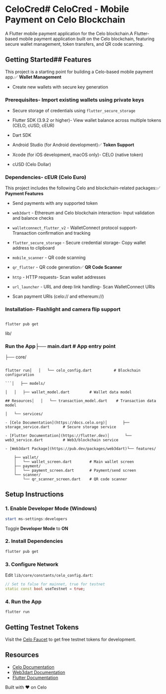 # CeloCred# CeloCred - Mobile Payment on Celo Blockchain



A Flutter mobile payment application for the Celo blockchain.A Flutter-based mobile payment application built on the Celo blockchain, featuring secure wallet management, token transfers, and QR code scanning.



## Getting Started## Features



This project is a starting point for building a Celo-based mobile payment app.✅ **Wallet Management**

- Create new wallets with secure key generation

### Prerequisites- Import existing wallets using private keys

- Secure storage of credentials using `flutter_secure_storage`

- Flutter SDK (3.9.2 or higher)- View wallet balance across multiple tokens (CELO, cUSD, cEUR)

- Dart SDK

- Android Studio (for Android development)✅ **Token Support**

- Xcode (for iOS development, macOS only)- CELO (native token)

- cUSD (Celo Dollar)

### Dependencies- cEUR (Celo Euro)



This project includes the following Celo and blockchain-related packages:✅ **Payment Features**

- Send payments with any supported token

- `web3dart` - Ethereum and Celo blockchain interaction- Input validation and balance checks

- `walletconnect_flutter_v2` - WalletConnect protocol support- Transaction confirmation and tracking

- `flutter_secure_storage` - Secure credential storage- Copy wallet address to clipboard

- `mobile_scanner` - QR code scanning

- `qr_flutter` - QR code generation✅ **QR Code Scanner**

- `http` - HTTP requests- Scan wallet addresses

- `url_launcher` - URL and deep link handling- Scan WalletConnect URIs

- Scan payment URIs (celo:// and ethereum://)

### Installation- Flashlight and camera flip support



```bash## Project Structure

flutter pub get

``````

lib/

### Run the App├── main.dart                          # App entry point

├── core/

```bash│   ├── constants/

flutter run│   │   └── celo_config.dart          # Blockchain configuration

```│   ├── models/

│   │   ├── wallet_model.dart         # Wallet data model

## Resources│   │   └── transaction_model.dart    # Transaction data model

│   └── services/

- [Celo Documentation](https://docs.celo.org)│       ├── storage_service.dart      # Secure storage service

- [Flutter Documentation](https://flutter.dev)│       └── web3_service.dart         # Web3/blockchain service

- [Web3dart Package](https://pub.dev/packages/web3dart)└── features/

    ├── wallet/
    │   └── wallet_screen.dart        # Main wallet screen
    ├── payment/
    │   └── payment_screen.dart       # Payment/send screen
    └── scanner/
        └── qr_scanner_screen.dart    # QR code scanner
```

## Setup Instructions

### 1. Enable Developer Mode (Windows)
```powershell
start ms-settings:developers
```
Toggle **Developer Mode** to **ON**

### 2. Install Dependencies
```bash
flutter pub get
```

### 3. Configure Network
Edit `lib/core/constants/celo_config.dart`:
```dart
// Set to false for mainnet, true for testnet
static const bool useTestnet = true;
```

### 4. Run the App
```bash
flutter run
```

## Getting Testnet Tokens

Visit the [Celo Faucet](https://faucet.celo.org) to get free testnet tokens for development.

## Resources

- [Celo Documentation](https://docs.celo.org)
- [Web3dart Documentation](https://pub.dev/packages/web3dart)
- [Flutter Documentation](https://flutter.dev/docs)

Built with ❤️ on Celo

